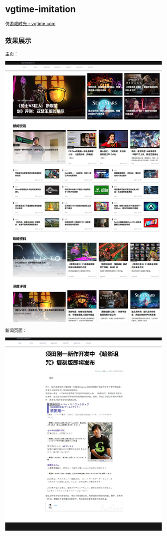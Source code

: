 # vgtime-imitation

仿[游戏时光 - vgtime.com](https://www.vgtime.com)

## 效果展示

主页：

![Snipaste_2023-12-28_18-19-21](./assets/Snipaste_2023-12-28_18-19-21.jpg)

新闻页面：

![image-20231228182559420](./assets/image-20231228182559420.png)